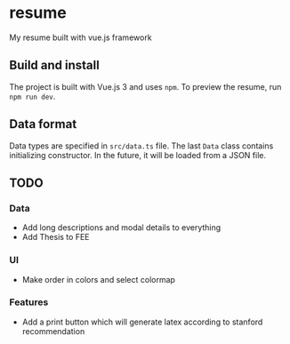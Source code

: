 # resume

My resume built with vue.js framework

## Build and install

The project is built with Vue.js 3 and uses `npm`.
To preview the resume, run `npm run dev`.

## Data format

Data types are specified in `src/data.ts` file.
The last `Data` class contains initializing constructor.
In the future, it will be loaded from a JSON file.

## TODO

### Data
- Add long descriptions and modal details to everything
- Add Thesis to FEE

### UI
- Make order in colors and select colormap

### Features
- Add a print button which will generate latex according to stanford recommendation
